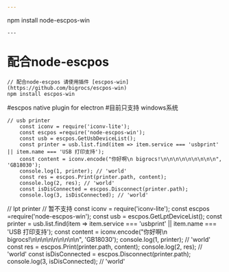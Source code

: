 ```yaml
---
```
npm install node-escpos-win
```
---
```

# 配合node-escpos 
```
// 配合node-escpos 请使用插件 [escpos-win](https://github.com/bigrocs/escpos-win)
npm install escpos-win

```
#escpos native plugin for electron
#目前只支持 windows系统

```
// usb printer
    const iconv = require('iconv-lite');
    const escpos =require('node-escpos-win');
    const usb = escpos.GetUsbDeviceList();
    const printer = usb.list.find(item => item.service === 'usbprint' || item.name === 'USB 打印支持');
    const content = iconv.encode("你好啊\n bigrocs!\n\n\n\n\n\n\n\n\n", 'GB18030');
    console.log(1, printer); // 'world'
    const res = escpos.Print(printer.path, content);
    console.log(2, res); // 'world'
    const isDisConnected = escpos.Disconnect(printer.path);
    console.log(3, isDisConnected); // 'world'

```
// lpt printer
    // 暂不支持
    const iconv = require('iconv-lite');
    const escpos =require('node-escpos-win');
    const usb = escpos.GetLptDeviceList();
    const printer = usb.list.find(item => item.service === 'usbprint' || item.name === 'USB 打印支持');
    const content = iconv.encode("你好啊\n bigrocs!\n\n\n\n\n\n\n\n\n", 'GB18030');
    console.log(1, printer); // 'world'
    const res = escpos.Print(printer.path, content);
    console.log(2, res); // 'world'
    const isDisConnected = escpos.Disconnect(printer.path);
    console.log(3, isDisConnected); // 'world'
```
